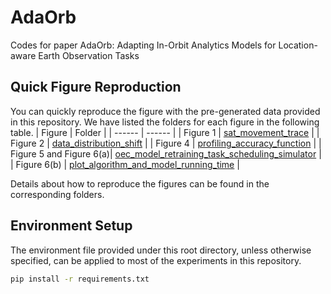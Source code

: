 # AdaOrb
Codes for paper AdaOrb: Adapting In-Orbit Analytics Models for Location-aware Earth Observation Tasks

## Quick Figure Reproduction
You can quickly reproduce the figure with the pre-generated data provided in this repository.
We have listed the folders for each figure in the following table.
| Figure | Folder |
| ------ | ------ |
| Figure 1 | [sat_movement_trace](sat_movement_trace) |
| Figure 2 | [data_distribution_shift](data_distribution_shift) |
| Figure 4 | [profiling_accuracy_function](profiling_accuracy_function) |
| Figure 5 and Figure 6(a)| [oec_model_retraining_task_scheduling_simulator](oec_model_retraining_task_scheduling_simulator) |
| Figure 6(b) | [plot_algorithm_and_model_running_time](plot_algorithm_and_model_running_time) |

Details about how to reproduce the figures can be found in the corresponding folders.

## Environment Setup
The environment file provided under this root directory, unless otherwise specified, can be applied to most of the experiments in this repository.
```bash
pip install -r requirements.txt
```